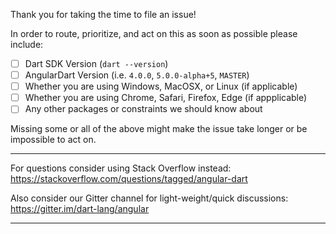Thank you for taking the time to file an issue!

In order to route, prioritize, and act on this as soon as possible please include:

* [ ] Dart SDK Version (`dart --version`)
* [ ] AngularDart Version (i.e. `4.0.0`, `5.0.0-alpha+5`, `MASTER`)
* [ ] Whether you are using Windows, MacOSX, or Linux (if applicable)
* [ ] Whether you are using Chrome, Safari, Firefox, Edge (if appplicable)
* [ ] Any other packages or constraints we should know about

Missing some or all of the above might make the issue take longer or be impossible to act on.

----

For questions consider using Stack Overflow instead:
https://stackoverflow.com/questions/tagged/angular-dart

Also consider our Gitter channel for light-weight/quick discussions:
https://gitter.im/dart-lang/angular

-----
